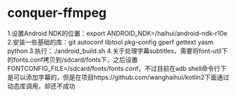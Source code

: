 # conquer-ffmpeg
1.设置Android NDK的位置：export ANDROID_NDK=/haihui/android-ndk-r10e
2.安装一些基础的库：git autoconf libtool pkg-config gperf gettext yasm python
3.执行：./android_build.sh
4.关于处理字幕subtitles，需要将font-util下的fonts.conf拷贝到/sdcard/fonts下，之后设置FONTCONFIG_FILE=/sdcard/fonts/fonts.conf，不过目前在adb shell命令行下是可以添加字幕的，但是在项目https://github.com/wanghaihui/kotlin2下面通过动态库调用，却还不成功
